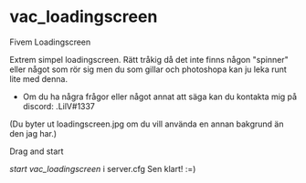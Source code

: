 # vac_loadingscreen
Fivem Loadingscreen

Extrem simpel loadingscreen.
Rätt tråkig då det inte finns någon "spinner" eller något som rör sig men du som gillar och photoshopa kan ju leka runt lite med denna.
- Om du ha några frågor eller något annat att säga kan du kontakta mig på discord: .LilV#1337

(Du byter ut loadingscreen.jpg om du vill använda en annan bakgrund än den jag har.)

Drag and start

*start vac_loadingscreen*
i server.cfg
Sen klart! :=)
